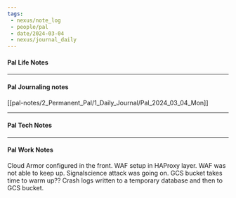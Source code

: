 ```yaml
---
tags:
 - nexus/note_log
 - people/pal
 - date/2024-03-04
 - nexus/journal_daily
---
```

#### Pal Life Notes



-----------
#### Pal Journaling notes 

[[pal-notes/2_Permanent_Pal/1_Daily_Journal/Pal_2024_03_04_Mon]]

------

#### Pal Tech Notes





------ 
#### Pal Work Notes


Cloud Armor configured in the front.
WAF setup in HAProxy layer. WAF was not able to keep up. 
Signalscience attack was going on. 
GCS bucket takes time to warm up?? Crash logs written to a temporary database and then to GCS bucket. 